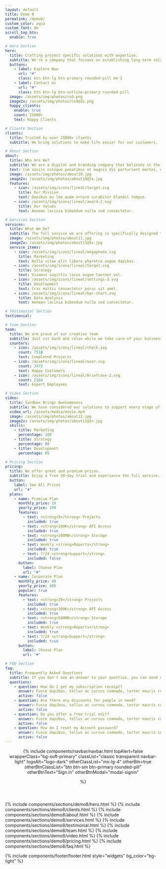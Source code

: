 ```yaml
---
layout: default
title: Demo 8
permalink: /demo8/
custom_color: aqua
custom_font: dm
scroll_top_btn:
  enable: true 

# Hero Section
hero:
  title: Crafting project specific solutions with expertise.
  subtitle: We're a company that focuses on establishing long-term relationships with customers.
  buttons:
    - label: Explore Now
      url: "#"
      class: btn btn-lg btn-primary rounded-pill me-2
    - label: Contact Us
      url: "#"
      class: btn btn-lg btn-outline-primary rounded-pill
  image: /assets/img/photos/co3.png
  image2x: /assets/img/photos/co3@2x.png
  happy_clients:
    enable: true
    count: 25000+
    text: Happy Clients

# Clients Section
clients:
  title: Trusted by over 25000+ clients
  subtitle: We bring solutions to make life easier for our customers.

# About Section
about:
  title: Who Are We?
  subtitle: We are a digital and branding company that believes in the power of creative strategy and along with great design.
  text: Cum sociis natoque penatibus et magnis dis parturient montes, nascetur ridiculus mus. Cras justo odio, dapibus ac facilisis in, egestas eget quam. Praesent commodo cursus magna, vel scelerisque nisl consectetur et.
  image: /assets/img/photos/about10.jpg
  image2x: /assets/img/photos/about10@2x.jpg
  features:
    - icon: /assets/img/icons/lineal/target.svg
      title: Our Mission
      text: Dapibus eu leo quam ornare curabitur blandit tempus.
    - icon: /assets/img/icons/lineal/award-2.svg
      title: Our Values
      text: Aenean lacinia bibendum nulla sed consectetur.

# Services Section
services:
  title: What We Do?
  subtitle: The full service we are offering is specifically designed to meet your business needs and projects.
  image: /assets/img/photos/about11.jpg
  image2x: /assets/img/photos/about11@2x.jpg
  service_items:
    - icon: /assets/img/icons/lineal/megaphone.svg
      title: Marketing
      text: Nulla vitae elit libero pharetra augue dapibus.
    - icon: /assets/img/icons/lineal/target.svg
      title: Strategy
      text: Vivamus sagittis lacus augue laoreet vel.
    - icon: /assets/img/icons/lineal/settings-3.svg
      title: Development
      text: Cras mattis consectetur purus sit amet.
    - icon: /assets/img/icons/lineal/bar-chart.svg
      title: Data Analysis
      text: Aenean lacinia bibendum nulla sed consectetur.

# Testimonial Section
testimonial:

# Team Section
team:
  title: We are proud of our creative team
  subtitle: Just sit back and relax while we take care of your business needs.
  counters:
    - icon: /assets/img/icons/lineal/check.svg
      count: 7518
      text: Completed Projects
    - icon: /assets/img/icons/lineal/user.svg
      count: 3472
      text: Happy Customers
    - icon: /assets/img/icons/lineal/briefcase-2.svg
      count: 2184
      text: Expert Employees

# Video Section
video:
  title: Sandbox Brings Awesomeness
  subtitle: We have considered our solutions to support every stage of your growth.
  video_url: /assets/media/movie.mp4
  image: /assets/img/photos/about12.jpg
  image2x: /assets/img/photos/about12@2x.jpg
  skills:
    - title: Marketing
      percentage: 100
    - title: Strategy
      percentage: 80
    - title: Development
      percentage: 85

# Pricing Section
pricing:
  title: We offer great and premium prices.
  subtitle: Enjoy a free 30-day trial and experience the full service. No credit card required!
  button:
    label: See All Prices
    url: "#"
  plans:
    - name: Premium Plan
      monthly_price: 19
      yearly_price: 199
      features:
        - text: <strong>5</strong> Projects
          included: true
        - text: <strong>100K</strong> API Access
          included: true
        - text: <strong>200MB</strong> Storage
          included: true
        - text: Weekly <strong>Reports</strong>
          included: true
        - text: 7/24 <strong>Support</strong>
          included: false
      button:
        label: Choose Plan
        url: "#"
    - name: Corporate Plan
      monthly_price: 49
      yearly_price: 499
      popular: true
      features:
        - text: <strong>20</strong> Projects
          included: true
        - text: <strong>300K</strong> API Access
          included: true
        - text: <strong>500MB</strong> Storage
          included: true
        - text: Weekly <strong>Reports</strong>
          included: true
        - text: 7/24 <strong>Support</strong>
          included: true
      button:
        label: Choose Plan
        url: "#"

# FAQ Section
faq:
  title: Frequently Asked Questions
  subtitle: If you don't see an answer to your question, you can send us an email from our contact form.
  questions:
    - question: How do I get my subscription receipt?
      answer: Fusce dapibus, tellus ac cursus commodo, tortor mauris condimentum nibh, ut fermentum massa justo sit amet risus.
      active: false
    - question: Are there any discounts for people in need?
      answer: Fusce dapibus, tellus ac cursus commodo, tortor mauris condimentum nibh, ut fermentum massa justo sit amet risus.
      active: false
    - question: Do you offer a free trial edit?
      answer: Fusce dapibus, tellus ac cursus commodo, tortor mauris condimentum nibh, ut fermentum massa justo sit amet risus.
      active: false
    - question: How do I reset my Account password?
      answer: Fusce dapibus, tellus ac cursus commodo, tortor mauris condimentum nibh, ut fermentum massa justo sit amet risus.
      active: false
---
```

<div class="content-wrapper">
<header class="wrapper bg-light pt-1">
<!-- HEADER -->
{% include components/navbar/navbar.html 
    topAlert=false
    wrapperClass="bg-soft-primary"
    classList="classic transparent navbar-light"
    logoAlt="logo-dark"
    otherClassList="ms-lg-4"
    otherBtn=true
    otherBtnClassList="btn btn-sm btn-primary rounded-pill"
    otherBtnText="Sign in"
    otherBtnModal="modal-signin"
    
%}
</header>
<!-- /header -->

{% include components/sections/demo8/hero.html %}
{% include components/sections/demo8/clients.html %}
{% include components/sections/demo8/about.html %}
{% include components/sections/demo8/services.html %}
{% include components/sections/demo8/testimonial.html %}
{% include components/sections/demo8/team.html %}
{% include components/sections/demo8/video.html %}
{% include components/sections/demo8/pricing.html %}
{% include components/sections/demo8/faq.html %}

{% include components/footer/footer.html 
  style="widgets" 
  bg_color="bg-light"
%}
</div>